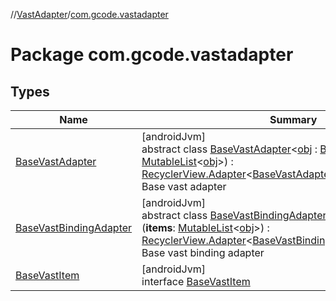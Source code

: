 //[VastAdapter](../../index.md)/[com.gcode.vastadapter](index.md)

# Package com.gcode.vastadapter

## Types

| Name | Summary |
|---|---|
| [BaseVastAdapter](-base-vast-adapter/index.md) | [androidJvm]<br>abstract class [BaseVastAdapter](-base-vast-adapter/index.md)<[obj](-base-vast-adapter/index.md) : [BaseVastItem](-base-vast-item/index.md)>(**items**: [MutableList](https://kotlinlang.org/api/latest/jvm/stdlib/kotlin.collections/-mutable-list/index.html)<[obj](-base-vast-adapter/index.md)>) : [RecyclerView.Adapter](https://developer.android.com/reference/kotlin/androidx/recyclerview/widget/RecyclerView.Adapter.html)<[BaseVastAdapter.RecyclerViewHolder](-base-vast-adapter/-recycler-view-holder/index.md)> <br>Base vast adapter |
| [BaseVastBindingAdapter](-base-vast-binding-adapter/index.md) | [androidJvm]<br>abstract class [BaseVastBindingAdapter](-base-vast-binding-adapter/index.md)<[obj](-base-vast-binding-adapter/index.md) : [BaseVastItem](-base-vast-item/index.md)>(**items**: [MutableList](https://kotlinlang.org/api/latest/jvm/stdlib/kotlin.collections/-mutable-list/index.html)<[obj](-base-vast-binding-adapter/index.md)>) : [RecyclerView.Adapter](https://developer.android.com/reference/kotlin/androidx/recyclerview/widget/RecyclerView.Adapter.html)<[BaseVastBindingAdapter.BindingHolder](-base-vast-binding-adapter/-binding-holder/index.md)> <br>Base vast binding adapter |
| [BaseVastItem](-base-vast-item/index.md) | [androidJvm]<br>interface [BaseVastItem](-base-vast-item/index.md) |
